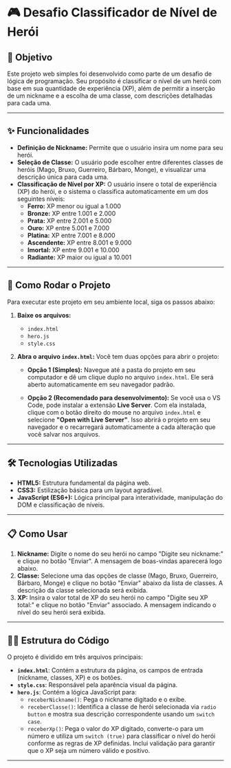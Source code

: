 # 🎮 Desafio Classificador de Nível de Herói

## 🎯 Objetivo

Este projeto web simples foi desenvolvido como parte de um desafio de lógica de programação. Seu propósito é classificar o nível de um herói com base em sua quantidade de experiência (XP), além de permitir a inserção de um nickname e a escolha de uma classe, com descrições detalhadas para cada uma.

---

## ✨ Funcionalidades

* **Definição de Nickname:** Permite que o usuário insira um nome para seu herói.
* **Seleção de Classe:** O usuário pode escolher entre diferentes classes de heróis (Mago, Bruxo, Guerreiro, Bárbaro, Monge), e visualizar uma descrição única para cada uma.
* **Classificação de Nível por XP:** O usuário insere o total de experiência (XP) do herói, e o sistema o classifica automaticamente em um dos seguintes níveis:
    * **Ferro:** XP menor ou igual a 1.000
    * **Bronze:** XP entre 1.001 e 2.000
    * **Prata:** XP entre 2.001 e 5.000
    * **Ouro:** XP entre 5.001 e 7.000
    * **Platina:** XP entre 7.001 e 8.000
    * **Ascendente:** XP entre 8.001 e 9.000
    * **Imortal:** XP entre 9.001 e 10.000
    * **Radiante:** XP maior ou igual a 10.001

---

## 🚀 Como Rodar o Projeto

Para executar este projeto em seu ambiente local, siga os passos abaixo:

1.  **Baixe os arquivos:**
    * `index.html`
    * `hero.js`
    * `style.css`

2.  **Abra o arquivo `index.html`:**
    Você tem duas opções para abrir o projeto:

    * **Opção 1 (Simples):** Navegue até a pasta do projeto em seu computador e dê um clique duplo no arquivo `index.html`. Ele será aberto automaticamente em seu navegador padrão.

    * **Opção 2 (Recomendado para desenvolvimento):** Se você usa o VS Code, pode instalar a extensão **Live Server**. Com ela instalada, clique com o botão direito do mouse no arquivo `index.html` e selecione **"Open with Live Server"**. Isso abrirá o projeto em seu navegador e o recarregará automaticamente a cada alteração que você salvar nos arquivos.

---

## 🛠️ Tecnologias Utilizadas

* **HTML5:** Estrutura fundamental da página web.
* **CSS3:** Estilização básica para um layout agradável.
* **JavaScript (ES6+):** Lógica principal para interatividade, manipulação do DOM e classificação de níveis.

---

## 📋 Como Usar

1.  **Nickname:** Digite o nome do seu herói no campo "Digite seu nickname:" e clique no botão "Enviar". A mensagem de boas-vindas aparecerá logo abaixo.
2.  **Classe:** Selecione uma das opções de classe (Mago, Bruxo, Guerreiro, Bárbaro, Monge) e clique no botão "Enviar" abaixo da lista de classes. A descrição da classe selecionada será exibida.
3.  **XP:** Insira o valor total de XP do seu herói no campo "Digite seu XP total:" e clique no botão "Enviar" associado. A mensagem indicando o nível do seu herói será exibida.

---

## 👨‍💻 Estrutura do Código

O projeto é dividido em três arquivos principais:

* **`index.html`**: Contém a estrutura da página, os campos de entrada (nickname, classes, XP) e os botões.
* **`style.css`**: Responsável pela aparência visual da página.
* **`hero.js`**: Contém a lógica JavaScript para:
    * `receberNickname()`: Pega o nickname digitado e o exibe.
    * `receberClasse()`: Identifica a classe de herói selecionada via `radio button` e mostra sua descrição correspondente usando um `switch case`.
    * `receberXp()`: Pega o valor do XP digitado, converte-o para um número e utiliza um `switch (true)` para classificar o nível do herói conforme as regras de XP definidas. Inclui validação para garantir que o XP seja um número válido e positivo.

---
